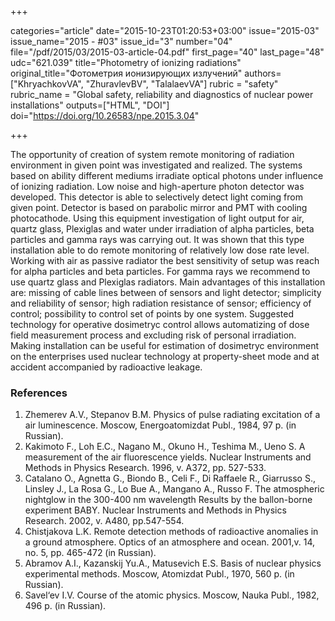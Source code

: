 +++

categories="article"
date="2015-10-23T01:20:53+03:00"
issue="2015-03"
issue_name="2015 - #03"
issue_id="3"
number="04"
file="/pdf/2015/03/2015-03-article-04.pdf"
first_page="40"
last_page="48"
udc="621.039"
title="Photometry of ionizing radiations"
original_title="Фотометрия ионизирующих излучений"
authors=["KhryachkovVA", "ZhuravlevBV", "TalalaevVA"]
rubric = "safety"
rubric_name = "Global safety, reliability and diagnostics of nuclear power installations"
outputs=["HTML", "DOI"]
doi="https://doi.org/10.26583/npe.2015.3.04"

+++

The opportunity of creation of system remote monitoring of radiation environment in given point was investigated and realized. The systems based on ability different mediums irradiate optical photons under influence of ionizing radiation. Low noise and high-aperture photon detector was developed. This detector is able to selectively detect light coming from given point. Detector is based on parabolic mirror and PMT with cooling photocathode. Using this equipment investigation of light output for air, quartz glass, Plexiglas and water under irradiation of alpha particles, beta particles and gamma rays was carrying out. It was shown that this type installation able to do remote monitoring of relatively low dose rate level. Working with air as passive radiator the best sensitivity of setup was reach for alpha particles and beta particles. For gamma rays we recommend to use quartz glass and Plexiglas radiators. Main advantages of this installation are: missing of cable lines between of sensors and light detector; simplicity and reliability of sensor; high radiation resistance of sensor; efficiency of control; possibility to control set of points by one system. Suggested technology for operative dosimetryc control allows automatizing of dose field measurement process and excluding risk of personal irradiation. Making installation can be useful for estimation of dosimetryc environment on the enterprises used nuclear technology at property-sheet mode and at accident accompanied by radioactive leakage.

### References

1. Zhemerev A.V., Stepanov B.M. Physics of pulse radiating excitation of a air luminescence. Moscow, Energoatomizdat Publ., 1984, 97 p. (in Russian).
2. Kakimoto F., Loh E.C., Nagano M., Okuno H., Teshima M., Ueno S. A measurement of the air fluorescence yields. Nuclear Instruments and Methods in Physics Research. 1996, v. A372, pp. 527-533.
3. Catalano O., Agnetta G., Biondo B., Celi F., Di Raffaele R., Giarrusso S., Linsley J., La Rosa G., Lo Bue A., Mangano A., Russo F. The atmospheric nightglow in the 300-400 nm wavelength Results by the ballon-borne experiment BABY. Nuclear Instruments and Methods in Physics Research. 2002, v. A480, pp.547-554.
4. Chistjakova L.K. Remote detection methods of radioactive anomalies in a ground atmosphere. Optics of an atmosphere and ocean. 2001,v. 14, no. 5, pp. 465-472 (in Russian).
5. Abramov A.I., Kazanskij Yu.A., Matusevich E.S. Basis of nuclear physics experimental methods. Moscow, Atomizdat Publ., 1970, 560 p. (in Russian).
6. Savel‘ev I.V. Course of the atomic physics. Moscow, Nauka Publ., 1982, 496 p. (in Russian).